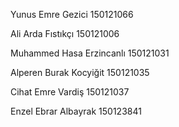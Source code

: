 Yunus Emre Gezici         150121066                                                                                                                                                                                  

Ali Arda Fıstıkçı         150121006

Muhammed Hasa Erzincanlı  150121031

Alperen Burak Kocyiğit    150121035

Cihat Emre Vardiş         150121037

Enzel Ebrar Albayrak      150123841

